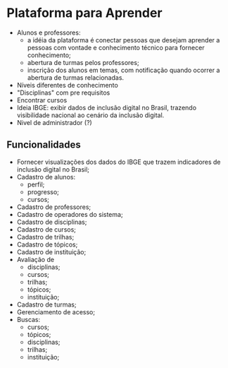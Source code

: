# Plataforma para Aprender 

- Alunos e professores:
    - a idéia da plataforma é conectar pessoas que desejam aprender a pessoas com vontade e conhecimento técnico para fornecer conhecimento;
    - abertura de turmas pelos professores;
    - inscrição dos alunos em temas, com notificação quando ocorrer a abertura de turmas relacionadas.
- Níveis diferentes de conhecimento
- "Disciplinas" com pre requisitos
- Encontrar cursos 
- Ideia IBGE: exibir dados de inclusão digital no Brasil, trazendo visibilidade nacional ao cenário da inclusão digital.
- Nivel de administrador (?)

## Funcionalidades

- Fornecer visualizações dos dados do IBGE que trazem indicadores de inclusão digital no Brasil;
- Cadastro de alunos:
    - perfil;
    - progresso;
    - cursos;
- Cadastro de professores;
- Cadastro de operadores do sistema;
- Cadastro de disciplinas;
- Cadastro de cursos;
- Cadastro de trilhas;
- Cadastro de tópicos;
- Cadastro de instituição;
- Avaliação de
    - disciplinas;
    - cursos;
    - trilhas;
    - tópicos;
    - instituição;
- Cadastro de turmas;
- Gerenciamento de acesso;
- Buscas:
    - cursos;
    - tópicos;
    - disciplinas;
    - trilhas;
    - instituição;
